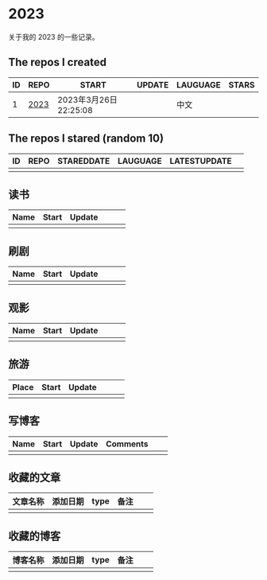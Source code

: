 # 2023
关于我的 2023 的一些记录。

## The repos I created
| ID   | REPO                                   | START                 | UPDATE | LAUGUAGE | STARS |
| ---- | -------------------------------------- | --------------------- | ------ | -------- | ----- |
| 1    | [2023](https://github.com/m1ssya/2023) | 2023年3月26日22:25:08 |        | 中文     |       |

## The repos I stared (random 10)
| ID   | REPO | STAREDDATE | LAUGUAGE | LATESTUPDATE |      |
| ---- | ---- | ---------- | -------- | ------------ | ---- |
|      |      |            |          |              |      |


## 读书

| Name | Start | Update |      |      |      |
| ---- | ----- | ------ | ---- | ---- | ---- |
|      |       |        |      |      |      |


## 刷剧

| Name | Start | Update |      |      |      |
| ---- | ----- | ------ | ---- | ---- | ---- |
|      |       |        |      |      |      |


## 观影

| Name | Start | Update |      |      |      |
| ---- | ----- | ------ | ---- | ---- | ---- |
|      |       |        |      |      |      |

## 旅游

| Place | Start | Update |      |      |      |
| ----- | ----- | ------ | ---- | ---- | ---- |
|       |       |        |      |      |      |

## 写博客

| Name | Start | Update | Comments |      |      |
| ---- | ----- | ------ | -------- | ---- | ---- |
|      |       |        |          |      |      |

## 收藏的文章
| 文章名称 | 添加日期 | type | 备注 |      |      |
| -------- | -------- | ---- | ---- | ---- | ---- |
|          |          |      |      |      |      |


## 收藏的博客
| 博客名称 | 添加日期 | type | 备注 |      |      |
| -------- | -------- | ---- | ---- | ---- | ---- |
|          |          |      |      |      |      |
